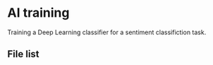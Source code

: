 # AI training
Training a Deep Learning classifier for a sentiment classifiction task.

## File list

